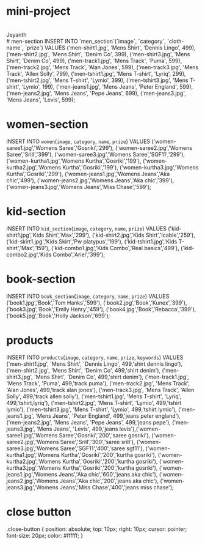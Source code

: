 # mini-project
<br>
Jeyanth 
<br>
# men-section
INSERT INTO `men_section`(`image`, `category`, `cloth-name`, `prize`) VALUES ('men-shirt1.jpg', 'Mens Shirt', 'Dennis Lingo', 499), ('men-shirt2.jpg', 'Mens Shirt', 'Denim Co', 399), ('men-shirt3.jpg', 'Mens Shirt', 'Denim Co', 499), ('men-track1.jpg', 'Mens Track', 'Puma', 599), ('men-track2.jpg', 'Mens Track', 'Alan Jones', 599), ('men-track3.jpg', 'Mens Track', 'Allen Solly', 799), ('men-tshirt1.jpg', 'Mens T-shirt', 'Lyriq', 299), ('men-tshirt2.jpg', 'Mens T-shirt', 'Lymio', 399), ('men-tshirt3.jpg', 'Mens T-shirt', 'Lymio', 199), ('men-jeans1.jpg', 'Mens Jeans', 'Peter England', 599), ('men-jeans2.jpg', 'Mens Jeans', 'Pepe Jeans', 699), ('men-jeans3.jpg', 'Mens Jeans', 'Levis', 599);

# women-section
INSERT INTO `women`(`image`, `category`, `name`, `prize`) VALUES ('women-saree1.jpg','Womens Saree','Gosriki','299'), ('women-saree2.jpg','Womens Saree','Srill','399'), ('women-saree3.jpg','Womens Saree','SGF11','299'), ('women-kurtha1.jpg','Womens Kurtha','Gosriki','199'), ('women-kurtha2.jpg','Womens Kurtha','Gosriki','199'), ('women-kurtha3.jpg','Womens Kurtha','Gosriki','299'), ('women-jeans1.jpg','Womens Jeans','Aka chic','499'), ('women-jeans2.jpg','Womens Jeans','Aka chic','399'), ('women-jeans3.jpg','Womens Jeans','Miss Chase','599');

# kid-section
INSERT INTO `kid_section`(`image`, `category`, `name`, `prize`) VALUES ('kid-shirt1.jpg','Kids Shirt','Max','299'), ('kid-shirt2.jpg','Kids Shirt','Icable','259'), ('kid-skirt1.jpg','Kids Skirt','Pw platypus','199'), ('kid-tshirt1.jpg','Kids T-shirt','Max','159'), ('kid-combo1.jpg','Kids Combo','Real basics','499'), ('kid-combo2.jpg','Kids Combo','Ariel','399');

# book-section
INSERT INTO `book_section`(`image`, `category`, `name`, `prize`) VALUES ('book1.jpg','Book','Tom Hanks','599'), ('book2.jpg','Book','Kunex','399'), ('book3.jpg','Book','Emily Henry','459'), ('book4.jpg','Book','Rebacca','399'), ('book5.jpg','Book','Holly Jackson','699');

# products
INSERT INTO `products`(`image`, `category`, `name`, `prize`, `keywords`) VALUES ('men-shirt1.jpg', 'Mens Shirt', 'Dennis Lingo', 499,'shirt dennis lingo'), ('men-shirt2.jpg', 'Mens Shirt', 'Denim Co', 499,'shirt denim'), ('men-shirt3.jpg', 'Mens Shirt', 'Denim Co', 499,'shirt denim'), ('men-track1.jpg', 'Mens Track', 'Puma', 499,'track puma'), ('men-track2.jpg', 'Mens Track', 'Alan Jones', 499,'track alan jones'), ('men-track3.jpg', 'Mens Track', 'Allen Solly', 499,'track allen solly'), ('men-tshirt1.jpg', 'Mens T-shirt', 'Lyriq', 499,'tshirt,lyriq'), ('men-tshirt2.jpg', 'Mens T-shirt', 'Lymio', 499,'tshirt lymio'), ('men-tshirt3.jpg', 'Mens T-shirt', 'Lymio', 499,'tshirt lymio'), ('men-jeans1.jpg', 'Mens Jeans', 'Peter England', 499,'jeans peter england'), ('men-jeans2.jpg', 'Mens Jeans', 'Pepe Jeans', 499,'jeans pepe'), ('men-jeans3.jpg', 'Mens Jeans', 'Levis', 499,'jeans levis'),('women-saree1.jpg','Womens Saree','Gosriki','200','saree gosriki'), ('women-saree2.jpg','Womens Saree','Srill','300','saree srill'), ('women-saree3.jpg','Womens Saree','SGF11','400','saree sgf11'), ('women-kurtha1.jpg','Womens Kurtha','Gosriki','200','kurtha gosriki'), ('women-kurtha2.jpg','Womens Kurtha','Gosriki','200','kurtha gosriki'), ('women-kurtha3.jpg','Womens Kurtha','Gosriki','200','kurtha gosriki'), ('women-jeans1.jpg','Womens Jeans','Aka chic','600','jeans aka chic'), ('women-jeans2.jpg','Womens Jeans','Aka chic','200','jeans aka chic'), ('women-jeans3.jpg','Womens Jeans','Miss Chase','400','jeans miss chase');

# close button
<link rel="stylesheet" href="https://cdnjs.cloudflare.com/ajax/libs/font-awesome/6.4.0/css/all.min.css"
        integrity="sha512-iecdLmaskl7CVkqkXNQ/ZH/XLlvWZOJyj7Yy7tcenmpD1ypASozpmT/E0iPtmFIB46ZmdtAc9eNBvH0H/ZpiBw=="
        crossorigin="anonymous" referrerpolicy="no-referrer" />
        .close-button {
            position: absolute;
            top: 10px;
            right: 10px;
            cursor: pointer;
            font-size: 20px;
            color: #ffffff;
        }
        <span class="close-button" onclick="freelook(event)">
                <i class="fas fa-times"></i>
            </span>
